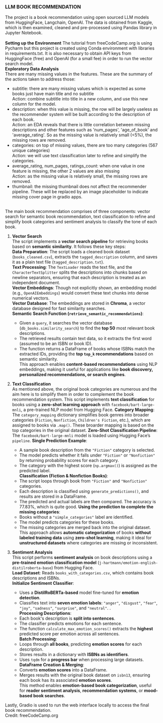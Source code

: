 ### LLM BOOK RECOMMENDATION

The project is a book recommendation using open sourced LLM models from HuggingFace, Langchain, OpenAI.
The data is obtained from Kaggle, which is then examined, cleaned and pre-processed using Pandas library in Jupyter Notebook.
<br> 
<br> 
**Setting up the Environment**
The tutorial from freeCodeCamp.org is using Pycharm but this project is created using Conda environment with libraries in requirements.txt.
It is also necessary to obtain API keys from HuggingFace (free) and OpenAI (for a small fee) in order to run the vector search model.
<br>
**Exploratory Data Analysis**
<br> 
There are many missing values in the features. These are the summary of the actions taken to address those:
- subtitle: there are many missing values which is expected as some books just have main title and no subtitle
     <br> Action: combine subtitle into title in a new column, and use this new column for the model.
- description: when this value is missing, the row will be largely useless as the recommender system will be built according to the description of each book.
     <br> Action: an EDA reveals that there is little correlation between missing descriptions and other features such as 'num_pages', 'age_of_book' and 'average_rating'. So as the missing value is relatively small (<5%), the missing rows are removed.
- categories: on top of missing values, there are too many categories (567 unique categories)
     <br> Action: we will use text classification later to refine and simplify the categories.
- average_rating, num_pages, ratings_count: when one value in one feature is missing, the other 2 values are also missing
     <br> Action: as the missing value is relatively small, the missing rows are removed.
- thumbnail: the missing thumbnail does not affect the recommender pipeline. These will be replaced by an image placeholder to indicate missing cover page in gradio apps.
<br>
The main book recommendation comprises of three components: vector search for semantic book recommendation, text classification to refine and simplify book categories and sentiment analysis to classify the tone of each book.
<br>

1. **Vector Search**
   <br> The script implements a **vector search pipeline** for retrieving books based on **semantic similarity**. It follows these key steps:  
     **Data Preparation**: The script loads a cleaned book dataset (`books_cleaned.csv`), extracts the `tagged_description` column, and saves it as a plain text file (`tagged_description.txt`).  
     **Text Processing**: The `TextLoader` reads the text file, and the `CharacterTextSplitter` splits the descriptions into chunks based on newline separators, ensuring that each description is treated as an independent document.  
     **Vector Embeddings**: Though not explicitly shown, an embedding model (e.g., `OpenAIEmbeddings`) would convert these text chunks into dense numerical vectors.  
     **Vector Database**: The embeddings are stored in **Chroma**, a vector database designed for fast similarity searches.  
     **Semantic Search Function (`retrieve_semantic_recommendations`)**:  
     - Given a `query`, it searches the vector database (`db_books.similarity_search`) to find the **top 50** most relevant book descriptions.  
     - The retrieved results contain text data, so it extracts the first word (assumed to be an ISBN or book ID).  
     - The function returns a DataFrame of books whose ISBNs match the extracted IDs, providing the **top `top_k` recommendations** based on semantic similarity.  
  This approach enables **content-based recommendations** using NLP embeddings, making it useful for applications like **book discovery, personalized recommendations, or search engines**.

2. **Text Classification**
  <br> As mentioned above, the original book categories are numerous and the aim here is to simplify them in order to complement the book recommendation system.
  This script implements **text classification** for books using a **zero-shot learning approach** with `facebook/bart-large-mnli`, a pre-trained NLP model from Hugging Face.
     **Category Mapping**: The `category_mapping` dictionary simplifies book genres into broader categories (`Fiction`, `Nonfiction`, `Children's Fiction`, etc.), which are assigned to books via `.map()`.
     These broarder mapping is based on the top categories in the original dataset.
     **Zero-Shot Classification Pipeline**: The `facebook/bart-large-mnli` model is loaded using Hugging Face’s `pipeline`. 
     **Single Prediction Example**:  
     - A sample book description from the `"Fiction"` category is selected.  
     - The model predicts whether it falls under `"Fiction"` or `"Nonfiction"` by returning probability scores for each category.  
     - The category with the highest score (`np.argmax()`) is assigned as the predicted label.  
     **Classification (Fiction & Nonfiction Books)**:  
     - The script loops through book from `"Fiction"` and `"Nonfiction"` categories.  
     - Each description is classified using `generate_predictions()`, and results are stored in a DataFrame.
     - The predicted and actual labels are then compared. The accuracy is 77.83%, which is quite good.
     **Using the prediction to complete the missing categories**:  
     - Books without a `"simple_categories"` label are identified.  
     - The model predicts categories for these books.  
     - The missing categories are merged back into the original dataset.  
  This approach allows **automatic categorization** of books **without labeled training data** using **zero-shot learning**, making it ideal for **unstructured datasets** where categories are missing or inconsistent. 
     
3. **Sentiment Analysis**
  <br> This script performs **sentiment analysis** on book descriptions using a **pre-trained emotion classification model** (`j-hartmann/emotion-english-distilroberta-base`) from Hugging Face.  
     **Load Dataset**: Reads `books_with_categories.csv`, which contains book descriptions and ISBNs.  
     **Initialize Sentiment Classifier**:  
     - Uses a **DistilRoBERTa-based** model fine-tuned for **emotion detection**.  
     - Classifies text into **seven emotion labels**: `"anger"`, `"disgust"`, `"fear"`, `"joy"`, `"sadness"`, `"surprise"`, and `"neutral"`.  .  
     **Processing Descriptions**:  
     - Each book's description is **split into sentences**.  
     - The classifier predicts emotions for each sentence.  
     - The function `calculate_max_emotion_scores()` extracts the **highest** predicted score per emotion across all sentences.  
     **Batch Processing**:  
     - Loops through **all books**, predicting **emotion scores** for each description.  
     - Stores results in a dictionary with **ISBNs as identifiers**.  
     - Uses `tqdm` for a **progress bar** when processing large datasets.  
     **DataFrame Creation & Merging**:  
     - Converts **emotion scores** into a DataFrame.  
     - Merges results with the original book dataset on `isbn13`, ensuring each book has its associated **emotion scores**.  
  This method enables **emotion-based book categorization**, useful for **reader sentiment analysis**, **recommendation systems**, or **mood-based book searches**. 

Lastly, Gradio is used to run the web interface locally to access the final book recommendation.
<br> Credit: freeCodeCamp.org
